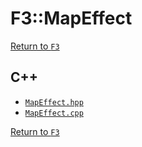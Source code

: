# F3::MapEffect

[Return to `F3`](/docs/F3.md)

## C++

- [`MapEffect.hpp`](/c++/include/MapEffect.hpp)
- [`MapEffect.cpp`](/c++/source/MapEffect.cpp)

[Return to `F3`](/docs/F3.md)